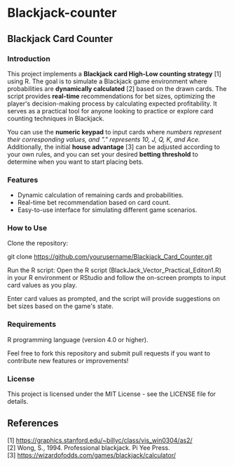 # Blackjack-counter

## Blackjack Card Counter
### Introduction
This project implements a **Blackjack card High-Low counting strategy** [1] using R. The goal is to simulate a Blackjack game environment where probabilities are **dynamically calculated** [2] based on the drawn cards. The script provides **real-time** recommendations for bet sizes, optimizing the player's decision-making process by calculating expected profitability. It serves as a practical tool for anyone looking to practice or explore card counting techniques in Blackjack.

You can use the **numeric keypad** to input cards where *numbers represent their corresponding values, and "." represents 10, J, Q, K, and Ace.* Additionally, the initial **house advantage** [3] can be adjusted according to your own rules, and you can set your desired **betting threshold** to determine when you want to start placing bets.

### Features
* Dynamic calculation of remaining cards and probabilities.    
* Real-time bet recommendation based on card count.  
* Easy-to-use interface for simulating different game scenarios.  

### How to Use
Clone the repository:

git clone https://github.com/yourusername/Blackjack_Card_Counter.git

Run the R script: Open the R script (BlackJack_Vector_Practical_Editon1.R) in your R environment or RStudio and follow the on-screen prompts to input card values as you play.

Enter card values as prompted, and the script will provide suggestions on bet sizes based on the game's state.

### Requirements
R programming language (version 4.0 or higher).

Feel free to fork this repository and submit pull requests if you want to contribute new features or improvements!

### License
This project is licensed under the MIT License - see the LICENSE file for details.

## References
[1] https://graphics.stanford.edu/~billyc/class/vis_win0304/as2/   
[2] Wong, S., 1994. Professional blackjack. Pi Yee Press.   
[3] https://wizardofodds.com/games/blackjack/calculator/    
